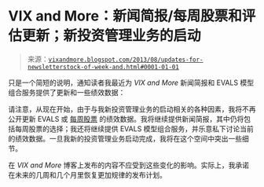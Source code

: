 <!--yml

分类：未分类

日期：2024 年 5 月 18 日 16:14:11

-->

# VIX and More：新闻简报/每周股票和评估更新；新投资管理业务的启动

> 来源：[`vixandmore.blogspot.com/2013/08/updates-for-newsletterstock-of-week-and.html#0001-01-01`](http://vixandmore.blogspot.com/2013/08/updates-for-newsletterstock-of-week-and.html#0001-01-01)

只是一个简短的说明，通知读者我最近为 *VIX and More* 新闻简报和 EVALS 模型组合服务提供了更新和一些绩效数据：

请注意，从现在开始，由于与我新投资管理业务的启动相关的各种因素，我将不再公开更新 EVALS 或 [每周股票](http://vixandmore.blogspot.com/search/label/stock%20of%20the%20week) 的绩效数据。我将继续提供新闻简报，其中仍将包括每周股票的选择；我还将继续提供 EVALS 模型组合服务，并乐意私下讨论当前的绩效数据。一旦我新的投资管理业务启动完成，我将在这个空间中突出一些细节。

在 *VIX and More* 博客上发布的内容不应受到这些变化的影响。实际上，我承诺在未来的几周和几个月里恢复更加规律的发布计划。
